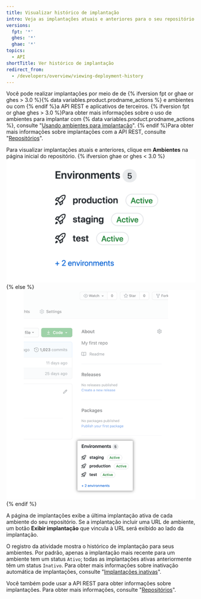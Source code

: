 ```yaml
---
title: Visualizar histórico de implantação
intro: Veja as implantações atuais e anteriores para o seu repositório.
versions:
  fpt: '*'
  ghes: '*'
  ghae: '*'
topics:
  - API
shortTitle: Ver histórico de implantação
redirect_from:
  - /developers/overview/viewing-deployment-history
---
```



Você pode realizar implantações por meio de de {% ifversion fpt or ghae or ghes > 3.0 %}{% data variables.product.prodname_actions %} e ambientes ou com {% endif %}a API REST e aplicativos de terceiros. {% ifversion fpt or ghae ghes > 3.0 %}Para obter mais informações sobre o uso de ambientes para implantar com {% data variables.product.prodname_actions %}, consulte "[Usando ambientes para implantação](/actions/deployment/using-environments-for-deployment)". {% endif %}Para obter mais informações sobre implantações com a API REST, consulte "[Repositórios](/rest/reference/repos#deployments)".

Para visualizar implantações atuais e anteriores, clique em **Ambientes** na página inicial do repositório.
{% ifversion ghae or ghes < 3.0 %}
![Ambientes](/assets/images/enterprise/2.22/environments-sidebar.png){% else %}
![Environments](/assets/images/environments-sidebar.png){% endif %}

A página de implantações exibe a última implantação ativa de cada ambiente do seu repositório. Se a implantação incluir uma URL de ambiente, um botão **Exibir implantação** que vincula à URL será exibido ao lado da implantação.

O registro da atividade mostra o histórico de implantação para seus ambientes. Por padrão, apenas a implantação mais recente para um ambiente tem um status `Ativo`; todas as implantações ativas anteriormente têm um status `Inativo`. Para obter mais informações sobre inativação automática de implantações, consulte "[Implantações inativas](/rest/reference/repos#inactive-deployments)".

Você também pode usar a API REST para obter informações sobre implantações. Para obter mais informações, consulte "[Repositórios](/rest/reference/repos#deployments)".
